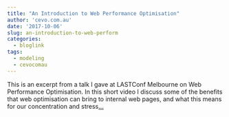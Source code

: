 ```yaml
---
title: "An Introduction to Web Performance Optimisation"
author: 'cevo.com.au'
date: '2017-10-06'
slug: an-introduction-to-web-perform
categories:
  - bloglink
tags:
  - modeling
  - cevocomau
---
```


This is an excerpt from a talk I gave at LASTConf Melbourne on Web Performance Optimisation. In this short video I discuss some of the benefits that web optimisation can bring to internal web pages, and what this means for our concentration and stress[... <i class="fas fa-external-link-alt"></i>](https://cevo.com.au/devops/2017/10/06/intro_to_wpo.html)

